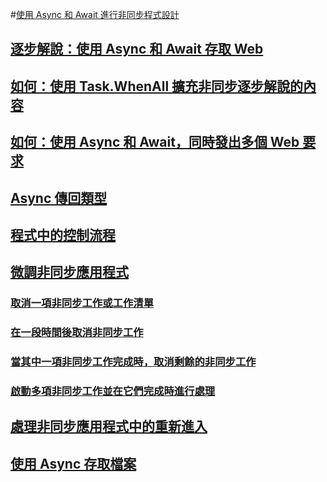 #[使用 Async 和 Await 進行非同步程式設計](index.md)
## [逐步解說：使用 Async 和 Await 存取 Web](walkthrough-accessing-the-web-by-using-async-and-await.md)
## [如何：使用 Task.WhenAll 擴充非同步逐步解說的內容](how-to-extend-the-async-walkthrough-by-using-task-whenall.md)
## [如何：使用 Async 和 Await，同時發出多個 Web 要求](how-to-make-multiple-web-requests-in-parallel-by-using-async-and-await.md)
## [Async 傳回類型](async-return-types.md)
## [程式中的控制流程](control-flow-in-async-programs.md)
## [微調非同步應用程式](fine-tuning-your-async-application.md)
### [取消一項非同步工作或工作清單](cancel-an-async-task-or-a-list-of-tasks.md)
### [在一段時間後取消非同步工作](cancel-async-tasks-after-a-period-of-time.md)
### [當其中一項非同步工作完成時，取消剩餘的非同步工作](cancel-remaining-async-tasks-after-one-is-complete.md)
### [啟動多項非同步工作並在它們完成時進行處理](start-multiple-async-tasks-and-process-them-as-they-complete.md)
## [處理非同步應用程式中的重新進入](handling-reentrancy-in-async-apps.md)
## [使用 Async 存取檔案](using-async-for-file-access.md)
